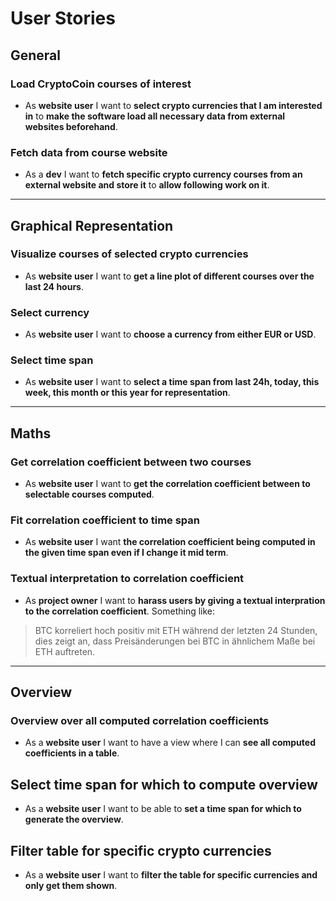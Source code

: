 # User Stories

## General

### Load CryptoCoin courses of interest
- As **website user** I want to **select crypto currencies that I am interested in** to **make the software load all necessary data from external websites beforehand**.

### Fetch data from course website
- As a **dev** I want to **fetch specific crypto currency courses from an external website and store it** to **allow following work on it**.

---
## Graphical Representation

### Visualize courses of selected crypto currencies
- As **website user** I want to **get a line plot of different courses over the last 24 hours**.

### Select currency
- As **website user** I want to **choose a currency from either EUR or USD**.

### Select time span
- As **website user** I want to **select a time span from last 24h, today, this week, this month or this year for representation**.

---
## Maths

### Get correlation coefficient between two courses
- As **website user** I want to **get the correlation coefficient between to selectable courses computed**.

### Fit correlation coefficient to time span
- As **website user** I want **the correlation coefficient being computed in the given time span even if I change it mid term**.

### Textual interpretation to correlation coefficient
- As **project owner** I want to **harass users by giving a textual interpration to the correlation coefficient**. Something like: 
> BTC korreliert hoch positiv mit ETH während der letzten 24 Stunden, dies zeigt an, dass Preisänderungen bei BTC in ähnlichem Maße bei ETH auftreten.

---
## Overview

### Overview over all computed correlation coefficients
- As a **website user** I want to have a view where I can **see all computed coefficients in a table**.

## Select time span for which to compute overview
- As a **website user** I want to be able to **set a time span for which to generate the overview**.

## Filter table for specific crypto currencies
 - As a **website user** I want to **filter the table for specific currencies and only get them shown**.
